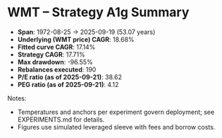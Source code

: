 # WMT – Strategy A1g Summary

- **Span**: 1972-08-25 → 2025-09-19 (53.07 years)
- **Underlying (WMT price) CAGR**: 18.68%
- **Fitted curve CAGR**: 17.14%
- **Strategy CAGR**: 17.71%
- **Max drawdown**: -96.55%
- **Rebalances executed**: 190
- **P/E ratio (as of 2025-09-21)**: 38.62
- **PEG ratio (as of 2025-09-21)**: 4.12

Notes:

- Temperatures and anchors per experiment govern deployment; see EXPERIMENTS.md for details.
- Figures use simulated leveraged sleeve with fees and borrow costs.

